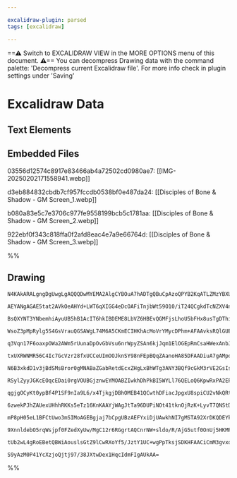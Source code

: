 ```yaml
---

excalidraw-plugin: parsed
tags: [excalidraw]

---
```

==⚠  Switch to EXCALIDRAW VIEW in the MORE OPTIONS menu of this document. ⚠== You can decompress Drawing data with the command palette: 'Decompress current Excalidraw file'. For more info check in plugin settings under 'Saving'


# Excalidraw Data

## Text Elements
## Embedded Files
03556d12574c8917e83466ab4a72502cd0980ae7: [[IMG-20250202171558941.webp]]

d3eb884832cbdb7cf957fccdb0538bf0e487da24: [[Disciples of Bone & Shadow - GM Screen_1.webp]]

b080a83e5c7e3706c977fe9558199bcb5c1781aa: [[Disciples of Bone & Shadow - GM Screen_2.webp]]

922ebf0f343c818ffa0f2afd8eac4e7a9e66764d: [[Disciples of Bone & Shadow - GM Screen_3.webp]]

%%
## Drawing
```compressed-json
N4KAkARALgngDgUwgLgAQQQDwMYEMA2AlgCYBOuA7hADTgQBuCpAzoQPYB2KqATLZMzYBXUtiRoIACyhQ4zZAHoFAc0JRJQgEYA6bGwC2CgF7N6hbEcK4OCtptbErHALRY8RMpWdx8Q1TdIEfARcZgRmBShcZQUebQAObR4aOiCEfQQOKGZuAG1wMFAwYogSbghNAHUAZhMACWUAeQBhAC0ARwpsZ2r8ADUAOQAVAEU6lOLIWERywn1opH4SzG5n

AEYANgAGAE5tat2AVkOeAHYd+LWT6qXIGG4eDcOAFiTnjbWt59O10/iT24QCgkdTcNZXV4neLPZ48arxHiXHiHQGSBCEZTSbg7OHaDY8M6Hao7Lb4w5bNaA6zKYLcLaA5hQUhsADWCGabHwbFI5SZ1mYcFwgSyExKmlw2BZymZQg4xA5XJ5Ej5HAFQsyUFFkAAZoR8PgAMqwWkSSQSjSBLUQRnMtmVEGSMEMpmshBGmAm9CCDxWmWYjjhHJoSkFS

BsQXYNT3YNbemhiAyuUB5hB1AcIT6hkIBDEME8LbVZ6HBEvQGMFjsLhoU5bFHx8usTgDThiMFI05neIbQFCODEXBQHNg07w76nDbPaodvjxwjMAAiaUHubQ2oIYUB0uEcAAksRU7kALqAzTCOUAUWCGSyB+P8aIHBZ3HTmfvbElQ7QTKECEBuuCe7lAWxwbMQazIqczzYPEOy/Ag8SFhsGy4Jozy4B25I8NgxC7PEWy4AgpxWsw7jiKg+STGAIaU

WsoZ3pMpRylg5S4GsVrauQGSAWgL74M6A5CKmECIHKhAcMoVrYMycDPhm+AFAAvksRQlGUEjmDs+gANKNAgLIAEIwMQ2qnBQzAAILPAASjwVntFa0xkaU8zKIs8YrGgzg8N8azaB2pzXDwazVEFdYMdGqA1qcCS7LsE6bBc3mAsCxCgmgBIbIkZIkgcU47H8qLopimrBgF1TaFsPCwaSMFVQi8RUuJnpxgxNqugq3K8uQqqCsKmonhKUqJvKnKdc

q3Vqn17F6oaxpOWa2AWm5rUunaDpOvGbVsu6nrWpyZSAn6kjJqm1ElOGEpRmCsaHWexAnbJr6tdmK6oFc8R/L81QTmWTCNlWqDbN29Z/ZWzYcK2MYIYcHwfcDDG9v2y7DvCRIfRCI6AnOi7BMjq7rr+8Zbr2e63ied2XukGpk/eYlPjxcmAlyH6vd+hMMf+CDcegxDVAgmjxNCCFYZoxCaKc2DajshynNq2DYZotbwpo2pbAgzwff23nEaReShlR

txUXRWNMR56C4Ic7GcVzr28fxUCCeUImOOJknSY98nFEpBQqZAanoHA85DFAADiuA7gAMpoRgDAAGqHFD6KcABWACaABi+gOfATlzAsVpm+s30VTDMs7O8JywgC8YRTWiRfDshYJc8axdsl63pY8cRXLGlz4kFzw7PDJRohiWKlRrFXIqSBw/Eh4GNTSZEtSUW3sqNSroCqk0ala4qSsTcodZv0ATb1u9/jNO3zeaIjLavq0IPaqWOsGzq2m6c3l

N6B3xkdD1v3jBdSMsBror0gMNABaZGabRetdEcxZHgLxBhWTg3ANY3BQf9cGkM3rVE2GsIsSEGrxkRgOT8b0Rz/AuESR4uwsYLiXBQtc+ANxExlLufceR6Jigpleam3CmZ0w9kzd8bJWakB/JfACr0KhbDwrgBCCBDjYFOAgKcpJsD5VlggaWxY1g7B2JobAmgVG/EuLgXAOsCBkQopMM6xRaKTB4X7U2LENhW1wFxW2MCVoCSEs7MSElARSXDB7

RSylZyyJGKcEOqcEDai0rgVOUBGjznwEYMOABZIwkhDhPkBI5WYLl76QELoQ6KpwRxPA2EPL4H0PqAgisiAxJdtjfA1h8Uk7cX4PEJDFDWCJESZS2KcQqY8SqUOLNoGWE5DHl0FtLEhDFqTNXfu1DeXV+TnxFANA+w1j5bJ6uqXZ8Z/yzQ9DfRad9iKP2fmlN66ztpfwkD/XMt0/DHUDBtBiwCroxnAQmO6UC7awIoT3KpMI/jLJKA2Ss3AiQ7F+

qgjgOCyKt0ypBf4P1SF9nIa9L6/x4TjkgjDBhOMEB41QCwthDFiacJpgxU8spiCU2vNkQRtNHwiLfCzbgbNpE23KDiHg/NVbakLNUaCrdtRri2NqHguBtTEHiCEbAzxCK4B2AgJC45njvM2rrNAdjHGGyccUFxjFiDMQkOhTx3ieV+IdgEzILtgnxlCTJBm+oIk+yieUFkbBQLiWaH0bOMxlRYH6u5MEHxyreSqXCTKU5UZNO4CFEcCRqjZrwhCb

6zwekPJhZAUexUHhhRKKs5eTz16KnKAAYjWAgJtTa96DUPiNOt41tknOjRzK+LyvT7QNStD+9zX68Brdfb+w7fTCH9N8wBvyIz/Lejddh25Saco5tbbmoKGJiWtWbCAii50spBb41ecC0AvCqom5BDE4VoLQJgx9oMmwtjIrCIsiLNjkqYRIqR8ZmUXn4TeR1JQyFUsJYcGhcz3hCO5d6vivLxHcBpezEog5MCTIgL6SgQwo3lHYpwKABpCBGDIv

mP8pH05eL1BFCtUwo3mSIMoAGEBgjaj7bCpgUBzAEFYxiDjUAwkhNI7gMSTA92XrDKQDEYkCCEZw8RqkQhRNWXCBRsiAquUIDqEVceb0kiHEUuAeiJ64BwCNOQ7gKloBogyOUfspACkFAYIQBAFB9LtoOZsiQ9bZVBe1KKCA2ARB9R3IOfQRoP6HICy25t98wsRY1FF9IPn9l3Xi1vM+vbQvhdIJF6L6cB2XJnT6JYKWitpei7F1046HhVcK8V9I

9XnnldebO5rqWsjpf0FZedXyUw/MgC12r6RGgrtAQCnrNW+sldo/R/AjG5utf0OnUj5HKMPBXtV9bymoBCfY+ULjPH9sTZi1EUgR2itsAoGiXAPinpjd61Afr545TmTuw9kIsihTMioGty733AdDBzuUYaoWSLMn1LHdNtZDh4kboQmCxDHhVZh5yfAqdVj5hJEkcusYDjvGhAW9zRg2AGDs/WAgP46RJGJF2U4vqSjjYW+kQb57F3oCh1V6UJBt

tUb2wL4gRoEBetQBWiAouslsGtZ9lCwRXoYf5/JztY1UC+wgPpTksjSDKHFAACiCmM3gvxqDm7N1sGZABKK0mnlAZiFJDw3uATcHEt3CekvBPeoBt4ce3rPXvzbI4/Kb/HOCpn3Tqa2mmmLyddmgbXmQlcUN0wxbARBJcZ5KBwLxOnJGYbDOph8hefzB4gHYZOCBsDZANPnuAcuFf580Mr9DBMqsSn44wIYVP8A04YkU15aQ6/wpCYJUT+hwcRug

S9yAzM0P41YcXzjoQjtj97/38JXtwDex1HqcIdmFIgAUkAA=
```
%%